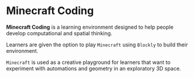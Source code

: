 # Minecraft Coding

**Minecraft Coding** is a learning environment designed to help people develop computational and spatial thinking.

Learners are given the option to play `Minecraft` using `Blockly` to build their environment.

`Minecraft` is used as a creative playground for learners that want to experiment with automations and geometry in an exploratory 3D space.
